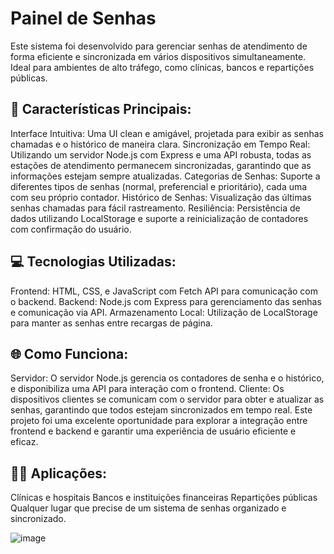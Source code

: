 <h1>Painel de Senhas</h1>

Este sistema foi desenvolvido para gerenciar senhas de atendimento de forma eficiente e sincronizada em vários dispositivos simultaneamente. Ideal para ambientes de alto tráfego, como clínicas, bancos e repartições públicas.

<h2>🔧 Características Principais:</h2>
Interface Intuitiva: Uma UI clean e amigável, projetada para exibir as senhas chamadas e o histórico de maneira clara.
Sincronização em Tempo Real: Utilizando um servidor Node.js com Express e uma API robusta, todas as estações de atendimento permanecem sincronizadas, garantindo que as informações estejam sempre atualizadas.
Categorias de Senhas: Suporte a diferentes tipos de senhas (normal, preferencial e prioritário), cada uma com seu próprio contador.
Histórico de Senhas: Visualização das últimas senhas chamadas para fácil rastreamento.
Resiliência: Persistência de dados utilizando LocalStorage e suporte a reinicialização de contadores com confirmação do usuário.

<h2>💻 Tecnologias Utilizadas:</h2>
Frontend: HTML, CSS, e JavaScript com Fetch API para comunicação com o backend.
Backend: Node.js com Express para gerenciamento das senhas e comunicação via API.
Armazenamento Local: Utilização de LocalStorage para manter as senhas entre recargas de página.

<h2>🌐 Como Funciona:</h2>
Servidor: O servidor Node.js gerencia os contadores de senha e o histórico, e disponibiliza uma API para interação com o frontend.
Cliente: Os dispositivos clientes se comunicam com o servidor para obter e atualizar as senhas, garantindo que todos estejam sincronizados em tempo real.
Este projeto foi uma excelente oportunidade para explorar a integração entre frontend e backend e garantir uma experiência de usuário eficiente e eficaz.

<h2> 👨‍💼 Aplicações: </h2>
Clínicas e hospitais
Bancos e instituições financeiras
Repartições públicas
Qualquer lugar que precise de um sistema de senhas organizado e sincronizado.


![image](https://github.com/user-attachments/assets/514ec248-ae1a-4677-9a00-02810baf6b51)
